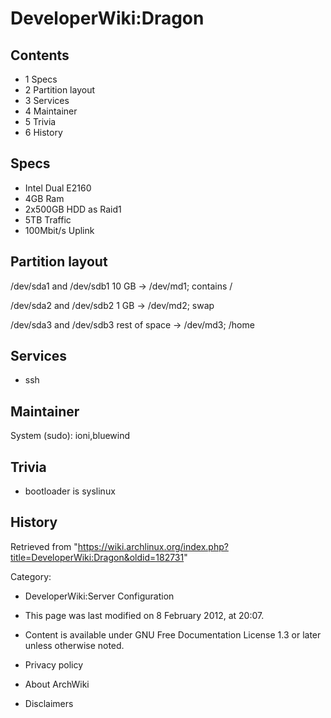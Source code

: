 DeveloperWiki:Dragon
====================

Contents
--------

-   1 Specs
-   2 Partition layout
-   3 Services
-   4 Maintainer
-   5 Trivia
-   6 History

Specs
-----

-   Intel Dual E2160
-   4GB Ram
-   2x500GB HDD as Raid1
-   5TB Traffic
-   100Mbit/s Uplink

Partition layout
----------------

/dev/sda1 and /dev/sdb1 10 GB -> /dev/md1; contains /

/dev/sda2 and /dev/sdb2 1 GB -> /dev/md2; swap

/dev/sda3 and /dev/sdb3 rest of space -> /dev/md3; /home

Services
--------

-   ssh

Maintainer
----------

System (sudo): ioni,bluewind

Trivia
------

-   bootloader is syslinux

History
-------

Retrieved from
"https://wiki.archlinux.org/index.php?title=DeveloperWiki:Dragon&oldid=182731"

Category:

-   DeveloperWiki:Server Configuration

-   This page was last modified on 8 February 2012, at 20:07.
-   Content is available under GNU Free Documentation License 1.3 or
    later unless otherwise noted.
-   Privacy policy
-   About ArchWiki
-   Disclaimers
